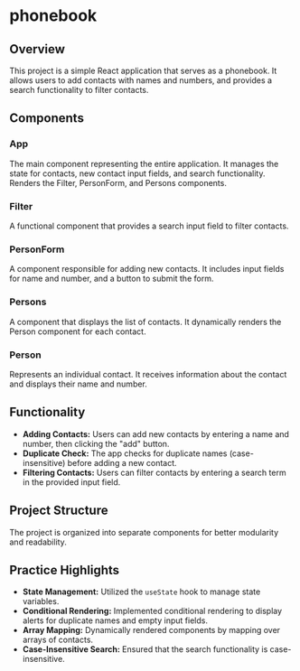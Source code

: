 # phonebook

## Overview
This project is a simple React application that serves as a phonebook. It allows users to add contacts with names and numbers, and provides a search functionality to filter contacts.

## Components

### App
The main component representing the entire application. It manages the state for contacts, new contact input fields, and search functionality. Renders the Filter, PersonForm, and Persons components.

### Filter
A functional component that provides a search input field to filter contacts.

### PersonForm
A component responsible for adding new contacts. It includes input fields for name and number, and a button to submit the form.

### Persons
A component that displays the list of contacts. It dynamically renders the Person component for each contact.

### Person
Represents an individual contact. It receives information about the contact and displays their name and number.

## Functionality
-  **Adding Contacts:** Users can add new contacts by entering a name and number, then clicking the "add" button.
-  **Duplicate Check:** The app checks for duplicate names (case-insensitive) before adding a new contact.
-  **Filtering Contacts:** Users can filter contacts by entering a search term in the provided input field.

## Project Structure
The project is organized into separate components for better modularity and readability.

## Practice Highlights
-  **State Management:** Utilized the `useState` hook to manage state variables.
-  **Conditional Rendering:** Implemented conditional rendering to display alerts for duplicate names and empty input fields.
-  **Array Mapping:** Dynamically rendered components by mapping over arrays of contacts.
-  **Case-Insensitive Search:** Ensured that the search functionality is case-insensitive.